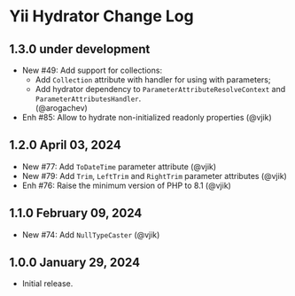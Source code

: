 # Yii Hydrator Change Log

## 1.3.0 under development

- New #49: Add support for collections:
  - Add `Collection` attribute with handler for using with parameters;
  - Add hydrator dependency to `ParameterAttributeResolveContext` and `ParameterAttributesHandler`.                         
  (@arogachev) 
- Enh #85: Allow to hydrate non-initialized readonly properties (@vjik)

## 1.2.0 April 03, 2024

- New #77: Add `ToDateTime` parameter attribute (@vjik)
- New #79: Add `Trim`, `LeftTrim` and `RightTrim` parameter attributes (@vjik)
- Enh #76: Raise the minimum version of PHP to 8.1 (@vjik)

## 1.1.0 February 09, 2024

- New #74: Add `NullTypeCaster` (@vjik)

## 1.0.0 January 29, 2024

- Initial release.
